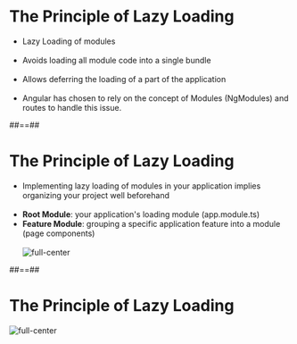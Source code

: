 <!-- .slide-->
# The Principle of Lazy Loading

- Lazy Loading of modules<br/><br/>
- Avoids loading all module code into a single bundle<br/><br/>
- Allows deferring the loading of a part of the application<br/><br/>
- Angular has chosen to rely on the concept of Modules (NgModules) and routes to handle this issue.

##==##

<!-- .slide-->
# The Principle of Lazy Loading

- Implementing lazy loading of modules in your application implies organizing your project well beforehand<br/><br/>
- <b>Root Module</b>: your application's loading module (app.module.ts)
- <b>Feature Module</b>: grouping a specific application feature into a module (page components)<br/><br/>
  ![full-center](assets/images/school/lazy-loading/module-architecture-level-1.png)

##==##

<!-- .slide-->
# The Principle of Lazy Loading
![full-center](assets/images/school/lazy-loading/module-architecture-level-2.png)
